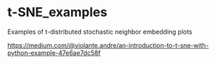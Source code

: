 # t-SNE_examples
Examples of t-distributed stochastic neighbor embedding plots

https://medium.com/@violante.andre/an-introduction-to-t-sne-with-python-example-47e6ae7dc58f